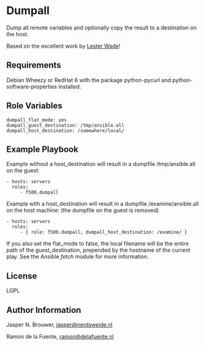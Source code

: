 Dumpall
========

Dump all remote variables and optionally copy the result to a destination on the host.

Based on the excellent work by [Lester Wade](https://coderwall.com/p/13lh6w)!

Requirements
------------

Debian Wheezy or RedHat 6 with the package python-pycurl and python-software-properties installed.

Role Variables
--------------

    dumpall_flat_mode: yes
    dumpall_guest_destination: /tmp/ansible.all
    dumpall_host_destination: /somewhere/local/

Example Playbook
-------------------------

Example without a host_destination will result in a dumpfile /tmp/ansible.all on the guest:

    - hosts: servers
      roles:
         - f500.dumpall

Example with a host_destination will result in a dumpfile /examine/ansible.all on the host machine:
(the dumpfile on the guest is removed)

    - hosts: servers
      roles:
         - { role: f500.dumpall, dumpall_host_destination: /examine/ }

If you also set the flat_mode to false, the local filename will be the entire path of the guest_destination,
prepended by the hostname of the current play. See the Ansible _fetch_ module for more information.

License
-------

LGPL

Author Information
------------------

Jasper N. Brouwer, jasper@nerdsweide.nl

Ramon de la Fuente, ramon@delafuente.nl
